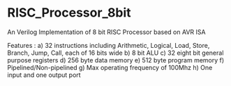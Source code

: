 # RISC_Processor_8bit
An Verilog Implementation of 8 bit RISC Processor based on AVR ISA

Features :
a) 32 instructions including Arithmetic, Logical, Load, Store, Branch, Jump, Call, each of 16 bits wide
b) 8 bit ALU 
c) 32 eight bit general purpose registers
d) 256 byte data memory
e) 512 byte program memory
f) Pipelined/Non-pipelined
g) Max operating frequency of 100Mhz
h) One input and one output port

